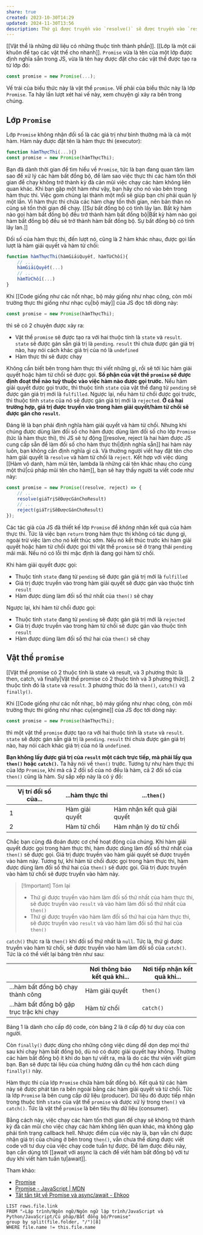 ```yaml
---
share: true
created: 2023-10-30T14:29
updated: 2024-11-30T13:56
description: Thứ gì được truyền vào `resolve()` sẽ được truyền vào `result` và vào `then()`. Thứ gì được truyền vào `reject()` sẽ được truyền vào `result` và vào `catch()`
---
```

[[Vật thể là những dữ liệu có những thuộc tính thành phần]]. [[Lớp là một cái khuôn để tạo các vật thể cho nhanh]]. `Promise` vừa là tên của một lớp được định nghĩa sẵn trong JS, vừa là tên hay được đặt cho các vật thể được tạo ra từ lớp đó:
```js
const promise = new Promise(...);
```

Vế trái của biểu thức này là vật thể `promise`. Vế phải của biểu thức này là lớp `Promise`. Ta hãy lần lượt xét hai vế này, xem chuyện gì xảy ra bên trong chúng.

## Lớp `Promise`
Lớp `Promise` không nhận đối số là các giá trị như bình thường mà là cả một hàm. Hàm này được đặt tên là hàm thực thi (executor):
```ts
function hàmThựcThi(...){}
const promise = new Promise(hàmThựcThi);
```

Bạn đã dành thời gian để tìm hiểu về `Promise`, tức là bạn đang quan tâm làm sao để xử lý các hàm bất đồng bộ, để làm sao việc thực thi các hàm tốn thời gian để chạy không trở thành kỳ đà cản mũi việc chạy các hàm không liên quan khác. Khi bạn gặp một hàm như vậy, bạn hãy cho nó vào bên trong hàm thực thi. Việc gom chúng lại thành một mối sẽ giúp bạn chỉ phải quản lý một lần. Vì hàm thực thi chứa các hàm chạy tốn thời gian, nên bản thân nó cũng sẽ tốn thời gian để chạy. [[Sự bất đồng bộ có tính lây lan. Bất kỳ hàm nào gọi hàm bất đồng bộ đều trở thành hàm bất đồng bộ|Bất kỳ hàm nào gọi hàm bất đồng bộ đều sẽ trở thành hàm bất đồng bộ. Sự bất đồng bộ có tính lây lan.]]

Đối số của hàm thực thi, đến lượt nó, cũng là 2 hàm khác nhau, được gọi lần lượt là hàm giải quyết và hàm từ chối:
```js
function hàmThựcThi(hàmGiảiQuyết, hàmTừChối){
    // ...
    hàmGiảiQuyết(...)
    // ...
    hàmTừChối(...)
}
```

Khi [[Code giống như các nốt nhạc, bộ máy giống như nhạc công, còn môi trường thực thi giống như nhạc cụ|bộ máy]] của JS đọc tới dòng này:
```js
const promise = new Promise(hàmThựcThi);
```
thì sẽ có 2 chuyện được xảy ra:
- Vật thể `promise` sẽ được tạo ra với hai thuộc tính là `state` và `result`. `state` sẽ được gán sẵn giá trị là `pending`. `result` thì chưa được gán giá trị nào, hay nói cách khác giá trị của nó là `undefined`
- Hàm thực thi sẽ được chạy

Không cần biết bên trong hàm thực thi viết những gì, rồi sẽ tới lúc hàm giải quyết hoặc hàm từ chối sẽ được gọi. **Số phận của vật thể `promise` sẽ được định đoạt thế nào tuỳ thuộc vào việc hàm nào được gọi trước.** Nếu hàm giải quyết được gọi trước, thì thuộc tính `state` của vật thể đang từ `pending` sẽ được gán giá trị mới là `fulfilled`. Ngược lại, nếu hàm từ chối được gọi trước, thì thuộc tính `state` của nó sẽ được gán giá trị mới là `rejected`. **Ở cả hai trường hợp, giá trị được truyền vào trong hàm giải quyết/hàm từ chối sẽ được gán cho `result`.**

Đáng lẽ là bạn phải định nghĩa hàm giải quyết và hàm từ chối. Nhưng khi chúng được dùng làm đối số cho hàm được dùng làm đối số cho lớp `Promise` (tức là hàm thực thi), thì JS sẽ tự động [[resolve, reject là hai hàm được JS cung cấp sẵn để làm đối số cho hàm thực thi|định nghĩa sẵn]] hai hàm này luôn, bạn không cần định nghĩa gì cả. Và thường người viết hay đặt tên cho hàm giải quyết là `resolve` và hàm từ chối là  `reject`. Kết hợp với việc dùng [[Hàm vô danh, hàm mũi tên, lambda là những cái tên khác nhau cho cùng một thứ|cú pháp mũi tên cho hàm]], bạn sẽ hay thấy người ta viết code như này:
```js
const promise = new Promise((resolve, reject) => {
    // ...
    resolve(giáTrịSẽĐượcGánChoResult)
    // ...
    reject(giáTrịSẽĐượcGánChoResult)
});
```

Các tác giả của JS đã thiết kế lớp `Promise` để *không* nhận kết quả của hàm thực thi. Tức là việc bạn `return` trong hàm thực thi không có tác dụng gì, ngoài trừ việc làm cho nó kết thúc sớm. Nếu nó kết thúc trước khi hàm giải quyết hoặc hàm từ chối được gọi thì vật thể `promise` sẽ ở trạng thái `pending` mãi mãi. Nếu nó có lỗi thì mặc định là đang gọi hàm từ chối.

Khi hàm giải quyết được gọi:
- Thuộc tính `state` đang từ `pending` sẽ được gán giá trị mới là `fulfilled`
- Giá trị được truyền vào trong hàm giải quyết sẽ được gán vào thuộc tính `result` 
- Hàm được dùng làm đối số thứ nhất của `then()` sẽ chạy

Ngược lại, khi hàm từ chối được gọi:
- Thuộc tính `state` đang từ `pending` sẽ được gán giá trị mới là `rejected`
- Giá trị được truyền vào trong hàm từ chối sẽ được gán vào thuộc tính `result` 
- Hàm được dùng làm đối số thứ hai của `then()` sẽ chạy

## Vật thể `promise`
[[Vật thể promise có 2 thuộc tính là state và result, và 3 phương thức là then, catch, và finally|Vật thể promise có 2 thuộc tính và 3 phương thức]]. 2 thuộc tính đó là `state` và `result`. 3 phương thức đó là `then()`, `catch()` và `finally()`. 

Khi [[Code giống như các nốt nhạc, bộ máy giống như nhạc công, còn môi trường thực thi giống như nhạc cụ|engine]] của JS đọc tới dòng này:
```js
const promise = new Promise(hàmThựcThi);
```
thì một vật thể `promise` được tạo ra với hai thuộc tính là `state` và `result`. `state` sẽ được gán sẵn giá trị là `pending`. `result` thì chưa được gán giá trị nào, hay nói cách khác giá trị của nó là `undefined`.

**Bạn không lấy được giá trị của `result` một cách trực tiếp, mà phải lấy qua `then()` hoặc `catch()`.** Ta hãy nói về `then()` trước. Tương tự như hàm thực thi của lớp `Promise`, khi mà cả 2 đối số của nó đều là hàm, cả 2 đối số của `then()` cũng là hàm. Sự sắp xếp này là có ý đồ:

| Vị trí đối số của... | ...hàm thực thi | ...`then()`                 |
| -------------------- | --------------- | --------------------------- |
| 1                    | Hàm giải quyết  | Hàm nhận kết quả giải quyết |
| 2                    | Hàm từ chối     | Hàm nhận lý do từ chối      |

Chắc bạn cũng đã đoán được cơ chế hoạt động của chúng. Khi hàm giải quyết được gọi trong hàm thực thi, hàm được dùng làm đối số thứ nhất của `then()` sẽ được gọi. Giá trị được truyền vào hàm giải quyết sẽ được truyền vào hàm này. Tương tự, khi hàm từ chối được gọi trong hàm thực thi, hàm được dùng làm đối số thứ hai của `then()` sẽ được gọi. Giá trị được truyền vào hàm từ chối sẽ được truyền vào hàm này. 

> [!Important] Tóm lại
> - Thứ gì được truyền vào hàm làm đối số thứ nhất của hàm thực thi, sẽ được truyền vào `result` và vào hàm làm đối số thứ nhất của `then()`
> - Thứ gì được truyền vào hàm làm đối số thứ hai của hàm thực thi, sẽ được truyền vào `result` và vào hàm làm đối số thứ hai của `then()`

`catch()` thực ra là `then()` khi đối số thứ nhất là `null`. Tức là, thứ gì được truyền vào hàm từ chối, sẽ được truyền vào hàm làm đối số của `catch()`. Tức là có thể viết lại bảng trên như sau:

|                                           | Nơi thông báo kết quả khi... | Nơi tiếp nhận kết quả khi... |
| ----------------------------------------- | ---------------------------- | ---------------------------- |
| ...hàm bất đồng bộ chạy thành công        | Hàm giải quyết               | `then()`                     |
| ...hàm bất đồng bộ gặp trục trặc khi chạy | Hàm từ chối                  | `catch()`                    |

Bảng 1 là dành cho cấp độ code, còn bảng 2 là ở cấp độ tư duy của con người. 

Còn `finally()` được dùng cho những công việc dùng để dọn dẹp mọi thứ sau khi chạy hàm bất đồng bộ, dù nó có được giải quyết hay không. Thường các hàm bất đồng bộ ít khi do bạn tự viết ra, mà là do các thư viện viết giùm bạn. Bạn sẽ được tài liệu của chúng hướng dẫn cụ thể hơn cách dùng `finally()` này.

Hàm thực thi của lớp `Promise` chứa hàm bất đồng bộ. Kết quả từ các hàm này sẽ được phát tán ra bên ngoài bằng các hàm giải quyết và từ chối. Tức là lớp `Promise` là bên cung cấp dữ liệu (producer). Dữ liệu đó được tiếp nhận trong thuộc tính `state` của vật thể `promise` và được xử lý trong `then()` và `catch()`. Tức là vật thể `promise` là bên tiêu thụ dữ liệu (consumer). 

Bằng cách này, việc chạy các hàm tốn thời gian để chạy sẽ không trở thành kỳ đà cản mũi cho việc chạy các hàm không liên quan khác, mà không gặp phải tình trạng callback hell. Nhược điểm của việc này là, bạn vẫn chỉ được nhận giá trị của chúng ở bên trong `then()`, vẫn chưa thể dùng được viết code với tư duy của việc chạy code tuần tự được. Để làm được điều này, bạn cần dùng tới [[await với async là cách để viết hàm bất đồng bộ với tư duy khi viết hàm tuần tự|await]].

Tham khảo:
- [Promise](https://javascript.info/promise-basics)
- [Promise - JavaScript | MDN](https://developer.mozilla.org/en-US/docs/Web/JavaScript/Reference/Global_Objects/Promise)
- [Tất tần tật về Promise và async/await - Ehkoo](https://doi-thoai.deno.dev/tat-tan-tat-ve-promise-va-async-await.5J.1)
```dataview
LIST rows.file.link
FROM "✍️Lập trình/Ngôn ngữ/Ngôn ngữ lập trình/JavaScript và Python/JavaScript/Cú pháp/Bất đồng bộ/Promise"
group by split(file.folder, "/")[8]
WHERE file.name != this.file.name
```


